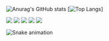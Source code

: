  ![Anurag's GitHub stats](https://github-readme-stats.vercel.app/api?username=hitaloalesana&show_icons=true&theme=synthwave)
 [![Top Langs](https://github-readme-stats.vercel.app/api/top-langs/?username=hitaloalesana&layout=compact)]


 <a href="https://yt3.ggpht.com/yti/APfAmoFcF0a1OPcC9y_uZBTOfqwkTYfIxklJlTTfjLyiLrU=s88-c-k-c0x00ffffff-no-rj-mo" target="_blank"><img src="https://img.shields.io/badge/YouTube-FF0000?style=for-the-badge&logo=youtube&logoColor=white" target="_blank"></a>
 	<a href="https://www.twitch.tv/cerasgames" target="_blank"><img src="https://img.shields.io/badge/Twitch-9146FF?style=for-the-badge&logo=twitch&logoColor=white" target="_blank"></a>
 <a href="https://discord.gg/G9GPg5SA75" target="_blank"><img src="https://img.shields.io/badge/Discord-7289DA?style=for-the-badge&logo=discord&logoColor=white" target="_blank"></a> 
  <a href = "mailto:hitalo.novais@gmail.com"><img src="https://img.shields.io/badge/-Gmail-%23333?style=for-the-badge&logo=gmail&logoColor=white" target="_blank"></a>
  <a href="https://www.linkedin.com/in/hitalonovais/" target="_blank"><img src="https://img.shields.io/badge/-LinkedIn-%230077B5?style=for-the-badge&logo=linkedin&logoColor=white" target="_blank"></a> 

  ![Snake animation](https://github.com/hitaloalesana/Curso-Front-End-na-Udemy/blob/output/github-contribution-grid-snake.svg)
